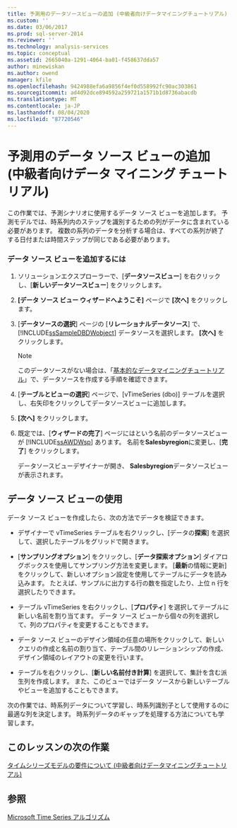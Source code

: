 ```yaml
---
title: 予測用のデータソースビューの追加 (中級者向けデータマイニングチュートリアル) |Microsoft Docs
ms.custom: ''
ms.date: 03/06/2017
ms.prod: sql-server-2014
ms.reviewer: ''
ms.technology: analysis-services
ms.topic: conceptual
ms.assetid: 2665040a-1291-4064-ba01-f458637dda57
author: minewiskan
ms.author: owend
manager: kfile
ms.openlocfilehash: 9424988efa6a9856f4ef0d558992fc90ac303861
ms.sourcegitcommit: ad4d92dce894592a259721a1571b1d8736abacdb
ms.translationtype: MT
ms.contentlocale: ja-JP
ms.lasthandoff: 08/04/2020
ms.locfileid: "87720546"
---
```

# <a name="adding-a-data-source-view-for-forecasting-intermediate-data-mining-tutorial"></a>予測用のデータ ソース ビューの追加 (中級者向けデータ マイニング チュートリアル)
  この作業では、予測シナリオに使用するデータ ソース ビューを追加します。 予測モデルでは、時系列内のステップを識別するための列がデータに含まれている必要があります。 複数の系列のデータを分析する場合は、すべての系列が終了する日付または時間ステップが同じである必要があります。  
  
### <a name="to-add-a-data-source-view"></a>データ ソース ビューを追加するには  
  
1.  ソリューションエクスプローラーで、[**データソースビュー**] を右クリックし、[**新しいデータソースビュー**] をクリックします。  
  
2.  **[データ ソース ビュー ウィザードへようこそ]** ページで **[次へ]** をクリックします。  
  
3.  [**データソースの選択**] ページの [**リレーショナルデータソース**] で、 [!INCLUDE[ssSampleDBDWobject](../includes/sssampledbdwobject-md.md)] データソースを選択します。 **[次へ]** をクリックします。  
  
    > [!NOTE]  
    >  このデータソースがない場合は、「[基本的なデータマイニングチュートリアル](../../2014/tutorials/basic-data-mining-tutorial.md)」で、データソースを作成する手順を確認できます。  
  
4.  [**テーブルとビューの選択**] ページで、[vTimeSeries (dbo)] テーブルを選択し、右矢印をクリックしてデータソースビューに追加します。  
  
5.  **[次へ]** をクリックします。  
  
6.  既定では、[**ウィザードの完了**] ページにはという名前のデータソースビューが [!INCLUDE[ssAWDWsp](../includes/ssawdwsp-md.md)] あります。 名前を**Salesbyregion**に変更し、[**完了**] をクリックします。  
  
     データソースビューデザイナーが開き、 **Salesbyregion**データソースビューが表示されます。  
  
## <a name="working-with-the-data-source-view"></a>データ ソース ビューの使用  
 データ ソース ビューを作成したら、次の方法でデータを検証できます。  
  
-   デザイナーで vTimeSeries テーブルを右クリックし、[データの**探索**] を選択して、選択したテーブルをグリッドで開きます。  
  
-   [**サンプリングオプション**] をクリックし、[**データ探索オプション**] ダイアログボックスを使用してサンプリング方法を変更します。 [**最新**の情報に更新] をクリックして、新しいオプション設定を使用してテーブルにデータを読み込みます。 たとえば、サンプルに出力する行の数を指定したり、上位 n 行を選択したりできます。  
  
-   テーブル vTimeSeries を右クリックし、[**プロパティ**] を選択してテーブルに新しい名前を割り当てます。 データ ソース ビューから個々の列を選択して、列のプロパティを変更することもできます。  
  
-   データ ソース ビューのデザイン領域の任意の場所をクリックして、新しいクエリの作成と名前の割り当て、テーブル間のリレーションシップの作成、デザイン領域のレイアウトの変更を行います。  
  
-   テーブルを右クリックし、[**新しい名前付き計算**] を選択して、集計を含む派生列を作成します。 また、このビューではデータ ソースから新しいテーブルやビューを追加することもできます。  
  
 次の作業では、時系列データについて学習し、時系列識別子として使用するのに最適な列を決定します。 時系列データのギャップを処理する方法についても学習します。  
  
## <a name="next-task-in-lesson"></a>このレッスンの次の作業  
 [タイムシリーズモデルの要件について &#40;中級者向けデータマイニングチュートリアル&#41;](../../2014/tutorials/time-series-model-requirements-intermediate-data-mining-tutorial.md)  
  
## <a name="see-also"></a>参照  
 [Microsoft Time Series アルゴリズム](../../2014/analysis-services/data-mining/microsoft-time-series-algorithm.md)  
  
  
